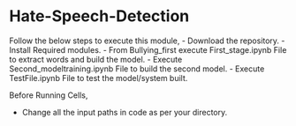 # Hate-Speech-Detection
Follow the below steps to execute this module,
     - Download the repository.
     - Install Required modules.
     - From Bullying_first execute First_stage.ipynb File to extract words and build the model.
     - Execute Second_modeltraining.ipynb File to build the second model.
     - Execute TestFile.ipynb File to test the model/system built.
   

 Before Running Cells,
  - Change all the input paths in code as per your directory.
